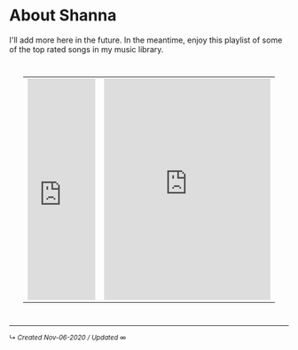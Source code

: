 # About Shanna

I'll add more here in the future. In the meantime, enjoy this playlist of some of the top rated songs in my music library.

<table style="border: 0px #fff; padding: 25px; align: center;">
	<tr>
		<td><iframe allow="autoplay *; encrypted-media *;" frameborder="0" height="400" style="width:100%;max-width:300px;overflow:hidden;background:transparent;" sandbox="allow-forms allow-popups allow-same-origin allow-scripts allow-storage-access-by-user-activation allow-top-navigation-by-user-activation" src="https://embed.music.apple.com/us/playlist/the-tops-top-rated-from-library/pl.u-JPAZvKNsXojXDM"></iframe></td>
		<td><iframe src="https://open.spotify.com/embed/playlist/6c3x4RxFaxJX679BkEU0XZ" width="300" height="400" frameborder="0" allowtransparency="true" allow="encrypted-media"></iframe></td>
	</tr>
</table>



------------------------
<small>↳ <i>Created Nov-06-2020 / Updated ∞ </i></small>